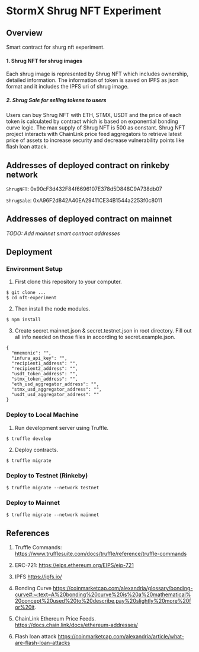 # StormX Shrug NFT Experiment

## Overview

Smart contract for shurg nft experiment.
#### 1. Shrug NFT for shrug images
Each shrug image is represented by Shrug NFT which includes ownership, detailed information. The information of token is saved on IPFS as json format and it includes the IPFS uri of shrug image.
##### 2. Shrug Sale for selling tokens to users
Users can buy Shrug NFT with ETH, STMX, USDT and the price of each token is calculated by contract which is based on exponential bonding curve logic. The max supply of Shrug NFT is 500 as constant.
Shrug NFT project interacts with ChainLink price feed aggregators to retrieve latest price of assets to increase security and decrease vulnerability points like flash loan attack.

## Addresses of deployed contract on rinkeby network
``ShrugNFT``: 0x90cF3d432F84f6696107E378d5D848C9A738db07

``ShrugSale``:  0xA96F2d842A40EA29411CE34B1544a2253f0c8011

## Addresses of deployed contract on mainnet

*TODO: Add mainnet smart contract addresses*

## Deployment

### Environment Setup

1. First clone this repository to your computer.
```
$ git clone ...
$ cd nft-experiment
```
2. Then install the node modules.
```
$ npm install
```
3. Create secret.mainnet.json & secret.testnet.json in root directory. Fill out all info needed on those files in according to secret.example.json.
```
{
  "mnemonic": "",
  "infura_api_key": "",
  "recipient1_address": "",
  "recipient2_address": "",
  "usdt_token_address": "",
  "stmx_token_address": "",
  "eth_usd_aggregator_address": "",
  "stmx_usd_aggregator_address": "",
  "usdt_usd_aggregator_address": ""
}

```

### Deploy to Local Machine

1. Run development server using Truffle.
```
$ truffle develop
```

2. Deploy contracts.
```
$ truffle migrate
```

### Deploy to Testnet (Rinkeby)

```
$ truffle migrate --network testnet
```

### Deploy to Mainnet

```
$ truffle migrate --network mainnet
```

## References

1. Truffle Commands: https://www.trufflesuite.com/docs/truffle/reference/truffle-commands

2. ERC-721: https://eips.ethereum.org/EIPS/eip-721

3. IPFS https://ipfs.io/

4. Bonding Curve https://coinmarketcap.com/alexandria/glossary/bonding-curve#:~:text=A%20bonding%20curve%20is%20a%20mathematical%20concept%20used%20to%20describe,pay%20slightly%20more%20for%20it.

5. ChainLink Ethereum Price Feeds. https://docs.chain.link/docs/ethereum-addresses/

6. Flash loan attack https://coinmarketcap.com/alexandria/article/what-are-flash-loan-attacks 
